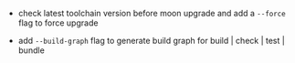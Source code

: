 
- check latest toolchain version before moon upgrade and add a `--force` flag to force upgrade

- add `--build-graph` flag to generate build graph for build | check | test | bundle
